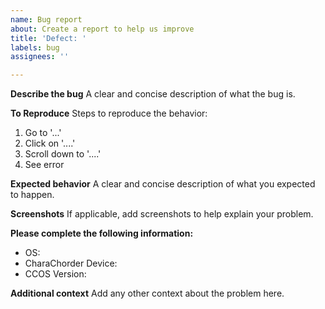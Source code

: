 ```yaml
---
name: Bug report
about: Create a report to help us improve
title: 'Defect: '
labels: bug
assignees: ''

---
```


**Describe the bug**
A clear and concise description of what the bug is.

**To Reproduce**
Steps to reproduce the behavior:
1. Go to '...'
2. Click on '....'
3. Scroll down to '....'
4. See error

**Expected behavior**
A clear and concise description of what you expected to happen.

**Screenshots**
If applicable, add screenshots to help explain your problem.

**Please complete the following information:**
 - OS: 
 - CharaChorder Device:
 - CCOS Version:

**Additional context**
Add any other context about the problem here.
